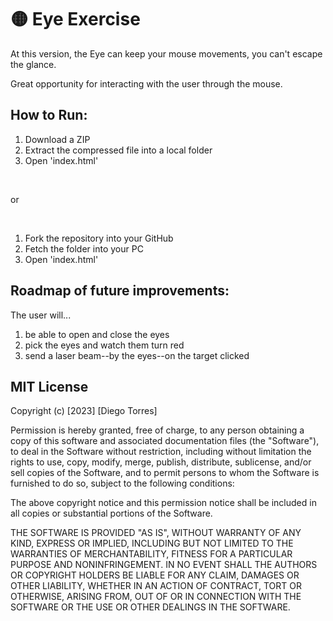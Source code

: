 # 🟡 Eye Exercise
<p>At this version, the Eye can keep your mouse movements, you can't escape the glance.</p>
<p>Great opportunity for interacting with the user through the mouse.</p>

## How to Run:
1. Download a ZIP
2. Extract the compressed file into a local folder
3. Open 'index.html'

<br>
<p>or</p> 
<br>

1. Fork the repository into your GitHub
2. Fetch the folder into your PC
3. Open 'index.html'

## Roadmap of future improvements:
The user will...
1. be able to open and close the eyes
2. pick the eyes and watch them turn red
3. send a laser beam--by the eyes--on the target clicked

## MIT License

Copyright (c) [2023] [Diego Torres]

Permission is hereby granted, free of charge, to any person obtaining a copy
of this software and associated documentation files (the "Software"), to deal
in the Software without restriction, including without limitation the rights
to use, copy, modify, merge, publish, distribute, sublicense, and/or sell
copies of the Software, and to permit persons to whom the Software is
furnished to do so, subject to the following conditions:

The above copyright notice and this permission notice shall be included in all
copies or substantial portions of the Software.

THE SOFTWARE IS PROVIDED "AS IS", WITHOUT WARRANTY OF ANY KIND, EXPRESS OR
IMPLIED, INCLUDING BUT NOT LIMITED TO THE WARRANTIES OF MERCHANTABILITY,
FITNESS FOR A PARTICULAR PURPOSE AND NONINFRINGEMENT. IN NO EVENT SHALL THE
AUTHORS OR COPYRIGHT HOLDERS BE LIABLE FOR ANY CLAIM, DAMAGES OR OTHER
LIABILITY, WHETHER IN AN ACTION OF CONTRACT, TORT OR OTHERWISE, ARISING FROM,
OUT OF OR IN CONNECTION WITH THE SOFTWARE OR THE USE OR OTHER DEALINGS IN THE
SOFTWARE.
